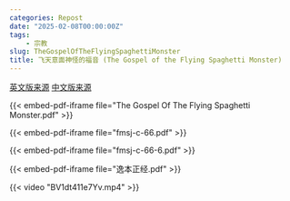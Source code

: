 ```yaml
---
categories: Repost
date: "2025-02-08T00:00:00Z"
tags:
    - 宗教
slug: TheGospelOfTheFlyingSpaghettiMonster
title: 飞天意面神怪的福音 (The Gospel of the Flying Spaghetti Monster)
---
```


[英文版来源](https://archive.org/details/TheGospelOfTheFlyingSpaghettiMonster) [中文版来源](https://web.archive.org/web/20170916114400/https://www.guokr.com/post/260407/)

{{< embed-pdf-iframe file="The Gospel Of The Flying Spaghetti Monster.pdf" >}}

{{< embed-pdf-iframe file="fmsj-c-66.pdf" >}}

{{< embed-pdf-iframe file="fmsj-c-66-6.pdf" >}}

{{< embed-pdf-iframe file="逸本正经.pdf" >}}

{{< video "BV1dt411e7Yv.mp4" >}}
